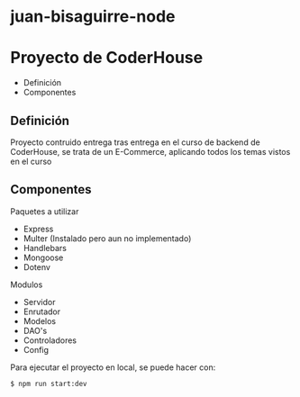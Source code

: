# juan-bisaguirre-node

# Proyecto de CoderHouse
* Definición
* Componentes

## Definición
Proyecto contruido entrega tras entrega en el curso de backend de CoderHouse, se trata de un E-Commerce, aplicando todos los temas vistos en el curso

## Componentes
Paquetes a utilizar
* Express
* Multer (Instalado pero aun no implementado)
* Handlebars
* Mongoose
* Dotenv

Modulos
* Servidor
* Enrutador
* Modelos
* DAO's
* Controladores
* Config

Para ejecutar el proyecto en local, se puede hacer con:
```
$ npm run start:dev
```

